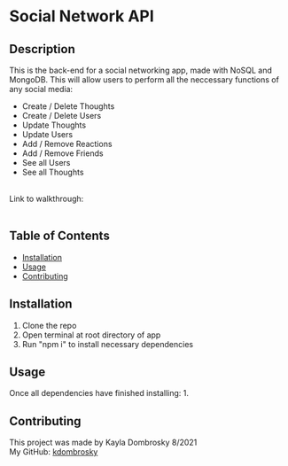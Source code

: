 # Social Network API

## Description 
This is the back-end for a social networking app, made with NoSQL and MongoDB. This will allow users to perform all the neccessary functions of any social media: 
- Create / Delete Thoughts
- Create / Delete Users 
- Update Thoughts
- Update Users
- Add / Remove Reactions 
- Add / Remove Friends
- See all Users 
- See all Thoughts
<br/>
Link to walkthrough: 
<br/><br/>

## Table of Contents 
* [Installation](#installation)
* [Usage](#usage)
* [Contributing](#contributing)

## Installation 
1. Clone the repo 
2. Open terminal at root directory of app
3. Run "npm i" to install necessary dependencies

## Usage
Once all dependencies have finished installing:
1.  

## Contributing
This project was made by Kayla Dombrosky 8/2021 <br/>
My GitHub: [kdombrosky](https://github.com/kdombrosky) 
